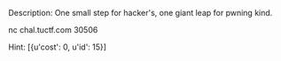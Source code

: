 Description:
One small step for hacker's, one giant leap for pwning kind.

nc chal.tuctf.com 30506

Hint:
[{u'cost': 0, u'id': 15}]